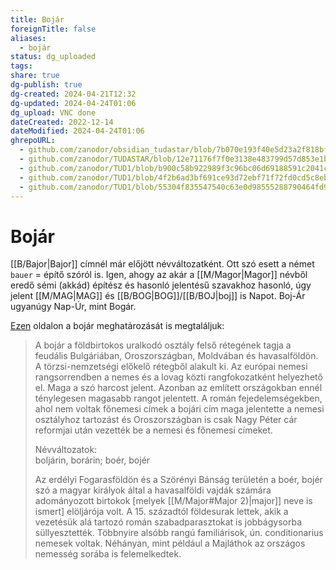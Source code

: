 ```yaml
---
title: Bojár
foreignTitle: false
aliases:
  - bojár
status: dg_uploaded
tags:
share: true
dg-publish: true
dg-created: 2024-04-21T12:32
dg-updated: 2024-04-24T01:06
dg_upload: VNC done
dateCreated: 2022-12-14
dateModified: 2024-04-24T01:06
ghrepoURL:
  - github.com/zanodor/obsidian_tudastar/blob/7b070e193f40e5d23a2f818bf803593fb05aaed9/B/Boj%C3%A1r.md
  - github.com/zanodor/TUDASTAR/blob/12e71176f7f0e3138e483799d57d853e1bed8a4e/B/Boj%C3%A1r.md
  - github.com/zanodor/TUD1/blob/b900c58b922989f3c96bc06d69188591c2041c82/B/Boj%C3%A1r.md
  - github.com/zanodor/TUD1/blob/4f2b6ad3bf691ce93d72ebf71f72fd0cd5c8eb69/B/Boj%C3%A1r.md
  - github.com/zanodor/TUD1/blob/55304f835547540c63e0d98555288790464fd9e2/B/Boj%C3%A1r.md
---
```


# Bojár

[[B/Bajor\|Bajor]] címnél már előjött névváltozatként. Ott szó esett a német `bauer` = építő szóról is. Igen, ahogy az akár a [[M/Magor\|Magor]] névből eredő sémi (akkád) építész és hasonló jelentésű szavakhoz hasonló, úgy jelent [[M/MAG\|MAG]] és [[B/BOG\|BOG]]/[[B/BOJ\|boj]] is Napot. Boj-Ár ugyanúgy Nap-Úr, mint Bogár.  

[Ezen](https://hu.wikibooks.org/wiki/Heraldikai_lexikon/Boj%C3%A1r) oldalon a bojár meghatározását is megtaláljuk:  
> A bojár a földbirtokos uralkodó osztály felső rétegének tagja a feudális Bulgáriában, Oroszországban, Moldvában és havasalföldön. A törzsi-nemzetségi előkelő rétegből alakult ki. Az európai nemesi rangsorrendben a nemes és a lovag közti rangfokozatként helyezhető el. Maga a szó harcost jelent. Azonban az említett országokban ennél ténylegesen magasabb rangot jelentett. A román fejedelemségekben, ahol nem voltak főnemesi címek a bojári cím maga jelentette a nemesi osztályhoz tartozást és Oroszországban is csak Nagy Péter cár reformjai után vezették be a nemesi és főnemesi címeket.  
> 
> Névváltozatok:  
> boljárin, borárin; boér, bojér  
> 
> Az erdélyi Fogarasföldön és a Szörényi Bánság területén a boér, bojér szó a magyar királyok által a havasalföldi vajdák számára adományozott birtokok \[melyek [[M/Major#Major 2)\|major]] neve is ismert\] elöljárója volt. A 15. századtól földesurak lettek, akik a vezetésük alá tartozó román szabadparasztokat is jobbágysorba süllyesztették. Többnyire alsóbb rangú familiárisok, ún. conditionarius nemesek voltak. Néhányan, mint például a Majláthok az országos nemesség sorába is felemelkedtek.  